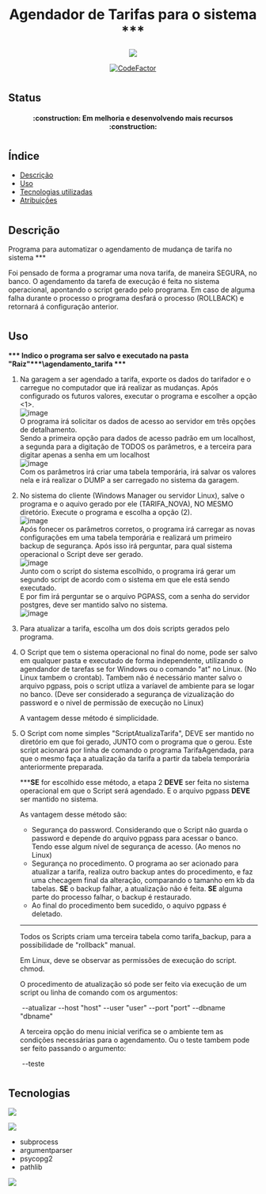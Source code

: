 <h1 align="center"> Agendador de Tarifas para o sistema *** </h1>

<p align="center">
<img src="https://img.shields.io/github/v/release/kaiosatiro/AgendamentoTarifa?label=version"/>
</p>
<p align="center">
<a href="https://www.codefactor.io/repository/github/kaiosatiro/agendamentotarifa">
<img src="https://www.codefactor.io/repository/github/kaiosatiro/agendamentotarifa/badge" alt="CodeFactor" /></a>
</p>


# <h2>Status</h2>

<h4 align="center"> 
    :construction: Em melhoria e desenvolvendo mais recursos :construction:
</h4>



# <h2>Índice </h2>

* [Descrição](#descrição)
* [Uso](#uso)
* [Tecnologias utilizadas](#tecnologias)
* [Atribuições](#licença)

# <h2>Descrição</h2>

Programa para automatizar o agendamento de mudança de tarifa no sistema ***

Foi pensado de forma a programar uma nova tarifa, de maneira SEGURA, no banco.
O agendamento da tarefa de execução é feita no sistema operacional, apontando o script gerado pelo programa.
Em caso de alguma falha durante o processo o programa desfará o processo (ROLLBACK) e retornará á configuração anterior.

# <h2>Uso</h2>
<b>*** Indico o programa ser salvo e executado na pasta "Raiz"\***\agendamento_tarifa ***</b>
1. Na garagem a ser agendado a tarifa, exporte os dados do tarifador e o carregue no computador que irá realizar as mudanças. Após configurado os futuros valores, executar o programa e escolher a opção <1>.
   <br> ![image](https://user-images.githubusercontent.com/87156189/192160425-f7d50660-bba6-4aee-b05e-8ccf3d52cee0.png)</br>
   O programa irá solicitar os dados de acesso ao servidor em três opções de detalhamento. 			
   Sendo a primeira opção para dados de acesso padrão em um localhost, a segunda para a digitação de TODOS os parâmetros, e a terceira para digitar apenas a senha em um localhost
   <br>![image](https://user-images.githubusercontent.com/87156189/192161455-804c7594-c676-46be-a9ce-92073bc5a24a.png)</br>
     Com os parâmetros irá criar uma tabela temporária, irá salvar os valores nela e irá realizar o DUMP a ser carregado no sistema da garagem.

2. No sistema do cliente (Windows Manager ou servidor Linux), salve o programa e o aquivo gerado por ele (TARIFA_NOVA), NO MESMO diretório.
   Execute o programa e escolha a opção (2).
   <br>  ![image](https://user-images.githubusercontent.com/87156189/192160899-5bd786d0-6832-476f-b69a-7c97afc5b515.png)</br>
   Após fonecer os parâmetros corretos, o programa irá carregar as novas configurações em uma tabela temporária e realizará um primeiro backup de segurança. 
   Após isso irá perguntar, para qual sistema operacional o Script deve ser gerado.
   <br>![image](https://user-images.githubusercontent.com/87156189/192161771-67bf7b1a-b8bf-4df8-aa6d-1eb58847626c.png)</br>
   Junto com o script do sistema escolhido, o programa irá gerar um segundo script de acordo com o sistema em que ele está sendo executado.             
   E por fim irá perguntar se o arquivo PGPASS, com a senha do servidor postgres, deve ser mantido salvo no sistema.
   <br>![image](https://user-images.githubusercontent.com/87156189/192162248-1060d27d-05d2-4983-95ca-369f7f547532.png)</br>

3.  Para atualizar a tarifa, escolha um dos dois scripts gerados pelo programa.

   1. O Script que tem o sistema operacional no final do nome, pode ser salvo em qualquer pasta e executado de forma independente, utilizando o agendandor de tarefas se for Windows ou o comando "at" no Linux. (No Linux tambem o crontab). Tambem não é necessário manter salvo o arquivo pgpass, pois o script utliza a varíavel de ambiente para se logar no banco. (Deve ser considerado a segurança de vizualização do password e o nivel de permissão de execução  no Linux)

      A vantagem desse método é simplicidade.

   2. O Script com nome simples "ScriptAtualizaTarifa", DEVE ser mantido no diretório em que foi gerado, JUNTO com o programa que o gerou. Este script acionará por linha de comando o programa TarifaAgendada, para que o mesmo faça a atualização da tarifa a partir da tabela temporária anteriormente preparada.

      ***<b>SE</b> for escolhido esse método, a etapa 2 <b>DEVE</b> ser feita no sistema operacional em que o Script será agendado. E o arquivo pgpass <b>DEVE</b> ser mantido no sistema.

      As vantagem desse método são:

      <ul>
          <li> Segurança do password. Considerando que o Script não guarda o password e depende do arquivo pgpass para acessar o banco. Tendo esse algum nível de segurança de acesso. (Ao menos no Linux)</li>
          <li> Segurança no procedimento. O programa ao ser acionado para atualizar a tarifa, realiza outro backup antes do procedimento, e faz uma checagem final da alteração, comparando o tamanho em kb da tabelas. 
          <b>SE</b> o backup falhar, a atualização não é feita. <b>SE</b> alguma parte do processo falhar, o backup é restaurado.</li>
          <li>Ao final do procedimento bem sucedido, o aquivo pgpass é deletado.</li>
      </ul>

      -------------------------------------------------------------------------------------------------------------------------------------------------------------------------------

      Todos os Scripts criam uma terceira tabela como tarifa_backup, para a possibilidade de "rollback" manual.

      Em Linux, deve se observar as permissões de execução do script. chmod.

      O procedimento de atualização só pode ser feito via execução de um script  ou linha de comando com os argumentos: 

      ​	--atualizar --host "host" --user "user" --port "port" --dbname "dbname"

      A terceira opção do menu inicial verifica se o ambiente tem as condições necessárias para o agendamento. Ou o teste tambem pode ser feito passando o argumento: 

      ​	--teste


# <h2>Tecnologias</h2>

<p align="left">
<img src="https://badges.aleen42.com/src/cli.svg"/>
</p>
<p align="left">
<img src="https://badges.aleen42.com/src/python.svg"/>
<ul>
  <li>subprocess</li>
  <li>argumentparser</li>
  <li>psycopg2</li>
  <li>pathlib</li>
</ul>
</p>
<p align="left">
<img src="https://camo.githubusercontent.com/281c069a2703e948b536500b9fd808cb4fb2496b3b66741db4013a2c89e91986/68747470733a2f2f696d672e736869656c64732e696f2f62616467652f506f737467726553514c2d3331363139323f7374796c653d666f722d7468652d6261646765266c6f676f3d706f737467726573716c266c6f676f436f6c6f723d7768697465"/>
</p>
